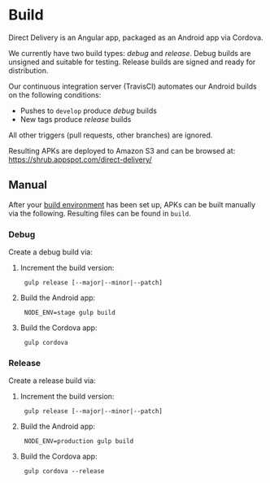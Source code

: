 # Build

Direct Delivery is an Angular app, packaged as an Android app via Cordova.

We currently have two build types: *debug* and *release*. Debug builds are
unsigned and suitable for testing. Release builds are signed and ready for
distribution.

Our continuous integration server (TravisCI) automates our Android builds on
the following conditions:

* Pushes to `develop` produce *debug* builds
* New tags produce *release* builds

All other triggers (pull requests, other branches) are ignored.

Resulting APKs are deployed to Amazon S3 and can be browsed at:
<https://shrub.appspot.com/direct-delivery/>

## Manual

After your [build environment](build-environment) has been set up, APKs can be
built manually via the following. Resulting files can be found in `build`.

### Debug

Create a debug build via:

1. Increment the build version:

        gulp release [--major|--minor|--patch]

2. Build the Android app:

        NODE_ENV=stage gulp build

3. Build the Cordova app:

        gulp cordova

### Release

Create a release build via:

1. Increment the build version:

        gulp release [--major|--minor|--patch]

2. Build the Android app:

        NODE_ENV=production gulp build

3. Build the Cordova app:

        gulp cordova --release
